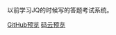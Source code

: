 
以前学习JQ的时候写的答题考试系统。

[GitHub预览](https://zfowed.github.io/simple-practice-exam/index.html)
[码云预览](https://zfowed.gitee.io/simple-practice-exam/index.html)
